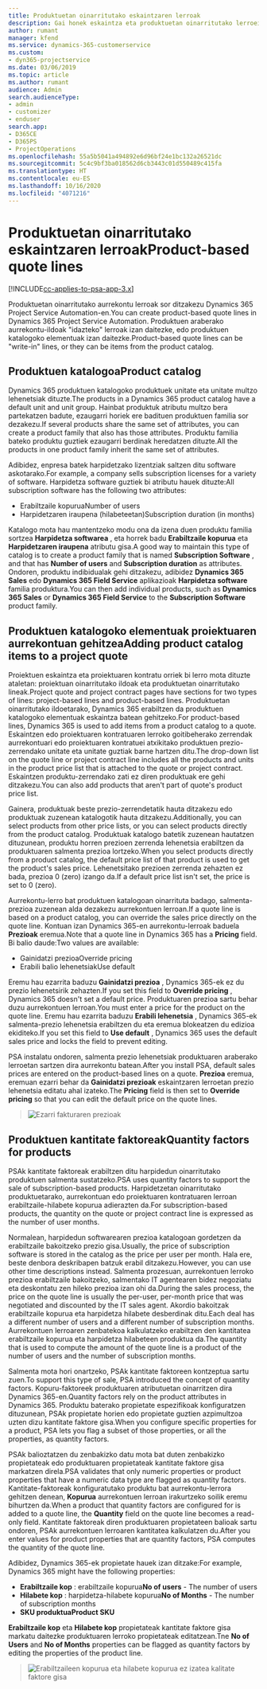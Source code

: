 ```yaml
---
title: Produktuetan oinarritutako eskaintzaren lerroak
description: Gai honek eskaintza eta produktuetan oinarritutako lerroei buruzko informazioa ematen du.
author: rumant
manager: kfend
ms.service: dynamics-365-customerservice
ms.custom:
- dyn365-projectservice
ms.date: 03/06/2019
ms.topic: article
ms.author: rumant
audience: Admin
search.audienceType:
- admin
- customizer
- enduser
search.app:
- D365CE
- D365PS
- ProjectOperations
ms.openlocfilehash: 55a5b5041a494892e6d96bf24e1bc132a26521dc
ms.sourcegitcommit: 5c4c9bf3ba018562d6cb3443c01d550489c415fa
ms.translationtype: HT
ms.contentlocale: eu-ES
ms.lasthandoff: 10/16/2020
ms.locfileid: "4071216"
---
```

# <a name="product-based-quote-lines"></a><span data-ttu-id="9c6ec-103">Produktuetan oinarritutako eskaintzaren lerroak</span><span class="sxs-lookup"><span data-stu-id="9c6ec-103">Product-based quote lines</span></span>

[!INCLUDE[cc-applies-to-psa-app-3.x](../includes/cc-applies-to-psa-app-3x.md)]


<span data-ttu-id="9c6ec-104">Produktuetan oinarritutako aurrekontu lerroak sor ditzakezu Dynamics 365 Project Service Automation-en.</span><span class="sxs-lookup"><span data-stu-id="9c6ec-104">You can create product-based quote lines in Dynamics 365 Project Service Automation.</span></span> <span data-ttu-id="9c6ec-105">Produktuen araberako aurrekontu-ildoak "idazteko" lerroak izan daitezke, edo produktuen katalogoko elementuak izan daitezke.</span><span class="sxs-lookup"><span data-stu-id="9c6ec-105">Product-based quote lines can be "write-in" lines, or they can be items from the product catalog.</span></span>

## <a name="product-catalog"></a><span data-ttu-id="9c6ec-106">Produktuen katalogoa</span><span class="sxs-lookup"><span data-stu-id="9c6ec-106">Product catalog</span></span>

<span data-ttu-id="9c6ec-107">Dynamics 365 produktuen katalogoko produktuek unitate eta unitate multzo lehenetsiak dituzte.</span><span class="sxs-lookup"><span data-stu-id="9c6ec-107">The products in a Dynamics 365 product catalog have a default unit and unit group.</span></span> <span data-ttu-id="9c6ec-108">Hainbat produktuk atributu multzo bera partekatzen badute, ezaugarri horiek ere badituen produktuen familia sor dezakezu.</span><span class="sxs-lookup"><span data-stu-id="9c6ec-108">If several products share the same set of attributes, you can create a product family that also has those attributes.</span></span> <span data-ttu-id="9c6ec-109">Produktu familia bateko produktu guztiek ezaugarri berdinak heredatzen dituzte.</span><span class="sxs-lookup"><span data-stu-id="9c6ec-109">All the products in one product family inherit the same set of attributes.</span></span>

<span data-ttu-id="9c6ec-110">Adibidez, enpresa batek harpidetzako lizentziak saltzen ditu software askotarako.</span><span class="sxs-lookup"><span data-stu-id="9c6ec-110">For example, a company sells subscription licenses for a variety of software.</span></span> <span data-ttu-id="9c6ec-111">Harpidetza software guztiek bi atributu hauek dituzte:</span><span class="sxs-lookup"><span data-stu-id="9c6ec-111">All subscription software has the following two attributes:</span></span>

- <span data-ttu-id="9c6ec-112">Erabiltzaile kopurua</span><span class="sxs-lookup"><span data-stu-id="9c6ec-112">Number of users</span></span> 
- <span data-ttu-id="9c6ec-113">Harpidetzaren iraupena (hilabeteetan)</span><span class="sxs-lookup"><span data-stu-id="9c6ec-113">Subscription duration (in months)</span></span>

<span data-ttu-id="9c6ec-114">Katalogo mota hau mantentzeko modu ona da izena duen produktu familia sortzea **Harpidetza softwarea** , eta horrek badu **Erabiltzaile kopurua** eta **Harpidetzaren iraupena** atributu gisa.</span><span class="sxs-lookup"><span data-stu-id="9c6ec-114">A good way to maintain this type of catalog is to create a product family that is named **Subscription Software** , and that has **Number of users** and **Subscription duration** as attributes.</span></span> <span data-ttu-id="9c6ec-115">Ondoren, produktu indibidualak gehi ditzakezu, adibidez **Dynamics 365 Sales** edo **Dynamics 365 Field Service** aplikazioak **Harpidetza software** familia produktura.</span><span class="sxs-lookup"><span data-stu-id="9c6ec-115">You can then add individual products, such as **Dynamics 365 Sales** or **Dynamics 365 Field Service** to the **Subscription Software** product family.</span></span>

## <a name="adding-product-catalog-items-to-a-project-quote"></a><span data-ttu-id="9c6ec-116">Produktuen katalogoko elementuak proiektuaren aurrekontuan gehitzea</span><span class="sxs-lookup"><span data-stu-id="9c6ec-116">Adding product catalog items to a project quote</span></span>

<span data-ttu-id="9c6ec-117">Proiektuen eskaintza eta proiektuaren kontratu orriek bi lerro mota dituzte ataletan: proiektuan oinarritutako ildoak eta produktuetan oinarritutako lineak.</span><span class="sxs-lookup"><span data-stu-id="9c6ec-117">Project quote and project contract pages have sections for two types of lines: project-based lines and product-based lines.</span></span> <span data-ttu-id="9c6ec-118">Produktuetan oinarritutako ildoetarako, Dynamics 365 erabiltzen da produktuen katalogoko elementuak eskaintza batean gehitzeko.</span><span class="sxs-lookup"><span data-stu-id="9c6ec-118">For product-based lines, Dynamics 365 is used to add items from a product catalog to a quote.</span></span> <span data-ttu-id="9c6ec-119">Eskaintzen edo proiektuaren kontratuaren lerroko goitibeherako zerrendak aurrekontuari edo proiektuaren kontratuei atxikitako produktuen prezio-zerrendako unitate eta unitate guztiak barne hartzen ditu.</span><span class="sxs-lookup"><span data-stu-id="9c6ec-119">The drop-down list on the quote line or project contract line includes all the products and units in the product price list that is attached to the quote or project contract.</span></span> <span data-ttu-id="9c6ec-120">Eskaintzen produktu-zerrendako zati ez diren produktuak ere gehi ditzakezu.</span><span class="sxs-lookup"><span data-stu-id="9c6ec-120">You can also add products that aren't part of quote's product price list.</span></span>

<span data-ttu-id="9c6ec-121">Gainera, produktuak beste prezio-zerrendetatik hauta ditzakezu edo produktuak zuzenean katalogotik hauta ditzakezu.</span><span class="sxs-lookup"><span data-stu-id="9c6ec-121">Additionally, you can select products from other price lists, or you can select products directly from the product catalog.</span></span> <span data-ttu-id="9c6ec-122">Produktuak katalogo batetik zuzenean hautatzen dituzunean, produktu horren prezioen zerrenda lehenetsia erabiltzen da produktuaren salmenta prezioa lortzeko.</span><span class="sxs-lookup"><span data-stu-id="9c6ec-122">When you select products directly from a product catalog, the default price list of that product is used to get the product's sales price.</span></span> <span data-ttu-id="9c6ec-123">Lehenetsitako prezioen zerrenda zehazten ez bada, prezioa 0 (zero) izango da.</span><span class="sxs-lookup"><span data-stu-id="9c6ec-123">If a default price list isn't set, the price is set to 0 (zero).</span></span>

<span data-ttu-id="9c6ec-124">Aurrekontu-lerro bat produktuen katalogoan oinarrituta badago, salmenta-prezioa zuzenean alda dezakezu aurrekontuen lerroan.</span><span class="sxs-lookup"><span data-stu-id="9c6ec-124">If a quote line is based on a product catalog, you can override the sales price directly on the quote line.</span></span> <span data-ttu-id="9c6ec-125">Kontuan izan Dynamics 365-en aurrekontu-lerroak baduela **Prezioak** eremua.</span><span class="sxs-lookup"><span data-stu-id="9c6ec-125">Note that a quote line in Dynamics 365 has a **Pricing** field.</span></span> <span data-ttu-id="9c6ec-126">Bi balio daude:</span><span class="sxs-lookup"><span data-stu-id="9c6ec-126">Two values are available:</span></span>

- <span data-ttu-id="9c6ec-127">Gainidatzi prezioa</span><span class="sxs-lookup"><span data-stu-id="9c6ec-127">Override pricing</span></span>  
- <span data-ttu-id="9c6ec-128">Erabili balio lehenetsiak</span><span class="sxs-lookup"><span data-stu-id="9c6ec-128">Use default</span></span>

<span data-ttu-id="9c6ec-129">Eremu hau ezarrita baduzu **Gainidatzi prezioa** , Dynamics 365-ek ez du prezio lehenetsirik zehazten.</span><span class="sxs-lookup"><span data-stu-id="9c6ec-129">If you set this field to **Override pricing** , Dynamics 365 doesn't set a default price.</span></span> <span data-ttu-id="9c6ec-130">Produktuaren prezioa sartu behar duzu aurrekontuen lerroan.</span><span class="sxs-lookup"><span data-stu-id="9c6ec-130">You must enter a price for the product on the quote line.</span></span> <span data-ttu-id="9c6ec-131">Eremu hau ezarrita baduzu **Erabili lehenetsia** , Dynamics 365-ek salmenta-prezio lehenetsia erabiltzen du eta eremua blokeatzen du edizioa ekiditeko.</span><span class="sxs-lookup"><span data-stu-id="9c6ec-131">If you set this field to **Use default** , Dynamics 365 uses the default sales price and locks the field to prevent editing.</span></span>

<span data-ttu-id="9c6ec-132">PSA instalatu ondoren, salmenta prezio lehenetsiak produktuaren araberako lerroetan sartzen dira aurrekontu batean.</span><span class="sxs-lookup"><span data-stu-id="9c6ec-132">After you install PSA, default sales prices are entered on the product-based lines on a quote.</span></span> <span data-ttu-id="9c6ec-133">**Prezioa** eremua, eremuan ezarri behar da **Gainidatzi prezioak** eskaintzaren lerroetan prezio lehenetsia editatu ahal izateko.</span><span class="sxs-lookup"><span data-stu-id="9c6ec-133">The **Pricing** field is then set to **Override pricing** so that you can edit the default price on the quote lines.</span></span>

> ![Ezarri fakturaren prezioak](media/basic-guide-10.png)
 
## <a name="quantity-factors-for-products"></a><span data-ttu-id="9c6ec-135">Produktuen kantitate faktoreak</span><span class="sxs-lookup"><span data-stu-id="9c6ec-135">Quantity factors for products</span></span>

<span data-ttu-id="9c6ec-136">PSAk kantitate faktoreak erabiltzen ditu harpidedun oinarritutako produktuen salmenta sustatzeko.</span><span class="sxs-lookup"><span data-stu-id="9c6ec-136">PSA uses quantity factors to support the sale of subscription-based products.</span></span> <span data-ttu-id="9c6ec-137">Harpidetzetan oinarritutako produktuetarako, aurrekontuan edo proiektuaren kontratuaren lerroan erabiltzaile-hilabete kopurua adierazten da.</span><span class="sxs-lookup"><span data-stu-id="9c6ec-137">For subscription-based products, the quantity on the quote or project contract line is expressed as the number of user months.</span></span>

<span data-ttu-id="9c6ec-138">Normalean, harpidedun softwarearen prezioa katalogoan gordetzen da erabiltzaile bakoitzeko prezio gisa.</span><span class="sxs-lookup"><span data-stu-id="9c6ec-138">Usually, the price of subscription software is stored in the catalog as the price per user per month.</span></span> <span data-ttu-id="9c6ec-139">Hala ere, beste denbora deskribapen batzuk erabil ditzakezu.</span><span class="sxs-lookup"><span data-stu-id="9c6ec-139">However, you can use other time descriptions instead.</span></span> <span data-ttu-id="9c6ec-140">Salmenta prozesuan, aurrekontuen lerroko prezioa erabiltzaile bakoitzeko, salmentako IT agentearen bidez negoziatu eta deskontatu zen hileko prezioa izan ohi da.</span><span class="sxs-lookup"><span data-stu-id="9c6ec-140">During the sales process, the price on the quote line is usually the per-user, per-month price that was negotiated and discounted by the IT sales agent.</span></span> <span data-ttu-id="9c6ec-141">Akordio bakoitzak erabiltzaile kopurua eta harpidetza hilabete desberdinak ditu.</span><span class="sxs-lookup"><span data-stu-id="9c6ec-141">Each deal has a different number of users and a different number of subscription months.</span></span> <span data-ttu-id="9c6ec-142">Aurrekontuen lerroaren zenbatekoa kalkulatzeko erabiltzen den kantitatea erabiltzaile kopurua eta harpidetza hilabeteen produktua da.</span><span class="sxs-lookup"><span data-stu-id="9c6ec-142">The quantity that is used to compute the amount of the quote line is a product of the number of users and the number of subscription months.</span></span>

<span data-ttu-id="9c6ec-143">Salmenta mota hori onartzeko, PSAk kantitate faktoreen kontzeptua sartu zuen.</span><span class="sxs-lookup"><span data-stu-id="9c6ec-143">To support this type of sale, PSA introduced the concept of quantity factors.</span></span> <span data-ttu-id="9c6ec-144">Kopuru-faktoreek produktuaren atributuetan oinarritzen dira Dynamics 365-en.</span><span class="sxs-lookup"><span data-stu-id="9c6ec-144">Quantity factors rely on the product attributes in Dynamics 365.</span></span> <span data-ttu-id="9c6ec-145">Produktu baterako propietate espezifikoak konfiguratzen dituzunean, PSAk propietate horien edo propietate guztien azpimultzoa uzten dizu kantitate faktore gisa.</span><span class="sxs-lookup"><span data-stu-id="9c6ec-145">When you configure specific properties for a product, PSA lets you flag a subset of those properties, or all the properties, as quantity factors.</span></span>

<span data-ttu-id="9c6ec-146">PSAk balioztatzen du zenbakizko datu mota bat duten zenbakizko propietateak edo produktuaren propietateak kantitate faktore gisa markatzen direla.</span><span class="sxs-lookup"><span data-stu-id="9c6ec-146">PSA validates that only numeric properties or product properties that have a numeric data type are flagged as quantity factors.</span></span> <span data-ttu-id="9c6ec-147">Kantitate-faktoreak konfiguratutako produktu bat aurrekontu-lerrora gehitzen denean, **Kopurua** aurrekontuen lerroan irakurtzeko soilik eremu bihurtzen da.</span><span class="sxs-lookup"><span data-stu-id="9c6ec-147">When a product that quantity factors are configured for is added to a quote line, the **Quantity** field on the quote line becomes a read-only field.</span></span> <span data-ttu-id="9c6ec-148">Kantitate faktoreak diren produktuaren propietateen balioak sartu ondoren, PSAk aurrekontuen lerroaren kantitatea kalkulatzen du.</span><span class="sxs-lookup"><span data-stu-id="9c6ec-148">After you enter values for product properties that are quantity factors, PSA computes the quantity of the quote line.</span></span>

<span data-ttu-id="9c6ec-149">Adibidez, Dynamics 365-ek propietate hauek izan ditzake:</span><span class="sxs-lookup"><span data-stu-id="9c6ec-149">For example, Dynamics 365 might have the following properties:</span></span> 

- <span data-ttu-id="9c6ec-150">**Erabiltzaile kop** : erabiltzaile kopurua</span><span class="sxs-lookup"><span data-stu-id="9c6ec-150">**No of users** - The number of users</span></span> 
- <span data-ttu-id="9c6ec-151">**Hilabete kop** : harpidetza-hilabete kopurua</span><span class="sxs-lookup"><span data-stu-id="9c6ec-151">**No of Months** - The number of subscription months</span></span>
- <span data-ttu-id="9c6ec-152">**SKU produktua**</span><span class="sxs-lookup"><span data-stu-id="9c6ec-152">**Product SKU**</span></span> 

<span data-ttu-id="9c6ec-153">**Erabiltzaile kop** eta **Hilabete kop** propietateak kantitate faktore gisa markatu daitezke produktuaren lerroko propietateak editatzean.</span><span class="sxs-lookup"><span data-stu-id="9c6ec-153">Tne **No of Users** and **No of Months** properties can be flagged as quantity factors by editing the properties of the product line.</span></span> 

> ![Erabiltzaileen kopurua eta hilabete kopurua ez izatea kalitate faktore gisa](media/basic-guide-11.png)
 
